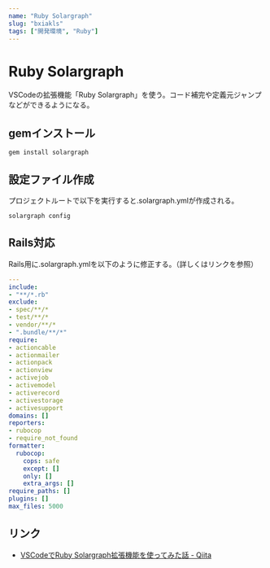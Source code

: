 ```yaml
---
name: "Ruby Solargraph"
slug: "bxiakls"
tags: ["開発環境", "Ruby"]
---
```


# Ruby Solargraph

VSCodeの拡張機能「Ruby Solargraph」を使う。コード補完や定義元ジャンプなどができるようになる。

## gemインストール

```
gem install solargraph
```

## 設定ファイル作成

プロジェクトルートで以下を実行すると.solargraph.ymlが作成される。

```
solargraph config
```

## Rails対応

Rails用に.solargraph.ymlを以下のように修正する。（詳しくはリンクを参照）

```yaml
---
include:
- "**/*.rb"
exclude:
- spec/**/*
- test/**/*
- vendor/**/*
- ".bundle/**/*"
require:
- actioncable
- actionmailer
- actionpack
- actionview
- activejob
- activemodel
- activerecord
- activestorage
- activesupport
domains: []
reporters:
- rubocop
- require_not_found
formatter:
  rubocop:
    cops: safe
    except: []
    only: []
    extra_args: []
require_paths: []
plugins: []
max_files: 5000
```

## リンク

- [VSCodeでRuby Solargraph拡張機能を使ってみた話 - Qiita](https://qiita.com/hideki0145/items/d6a18095f95d57eebe96)